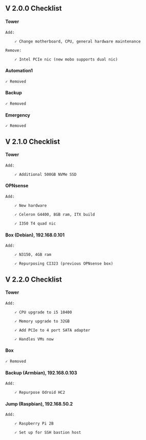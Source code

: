 ## V 2.0.0 Checklist

#### Tower

    Add:
    
        ✓ Change motherboard, CPU, general hardware maintenance
        
    Remove:
    
        ✓ Intel PCIe nic (new mobo supports dual nic)

#### Automation1

    ✓ Removed

#### Backup

    ✓ Removed
   

#### Emergency

    ✓ Removed


## V 2.1.0 Checklist

#### Tower

    Add:
    
        ✓ Additional 500GB NVMe SSD

#### OPNsense

    Add:
    
        ✓ New hardware
        
        ✓ Celeron G4400, 8GB ram, ITX build
        
        ✓ I350 T4 quad nic
        
#### Box (Debian), 192.168.0.101

    Add:
    
        ✓ N3150, 4GB ram
        
        ✓ Repurposing CI323 (previous OPNsense box)

## V 2.2.0 Checklist

#### Tower

    Add:
    
        ✓ CPU upgrade to i5 10400
        
        ✓ Memory upgrade to 32GB
    
        ✓ Add PCIe to 4 port SATA adapter
        
        ✓ Handles VMs now
        
#### Box

    ✓ Removed
    
#### Backup (Armbian), 192.168.0.103

    Add:
    
        ✓ Repurpose Odroid HC2
        
#### Jump (Raspbian), 192.168.50.2

    Add:
    
        ✓ Raspberry Pi 2B
        
        ✓ Set up for SSH bastion host
